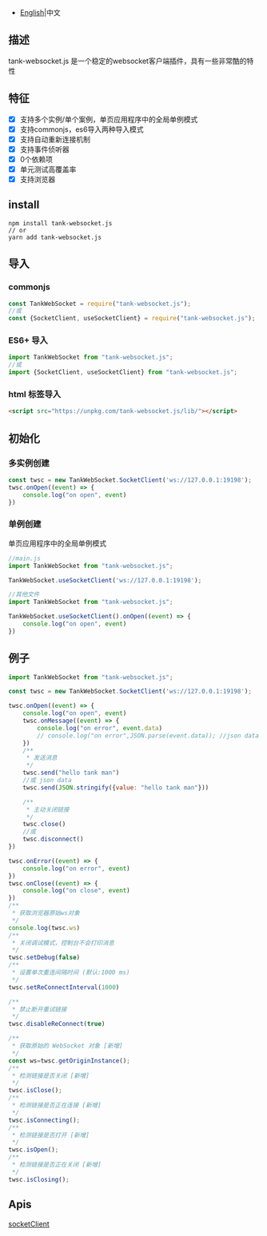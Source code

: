 * [English](README_zh.md)|中文

## 描述

tank-websocket.js 是一个稳定的websocket客户端插件，具有一些非常酷的特性

## 特征

- [x] 支持多个实例/单个案例，单页应用程序中的全局单例模式
- [x] 支持commonjs，es6导入两种导入模式
- [x] 支持自动重新连接机制
- [x] 支持事件侦听器
- [x] 0个依赖项
- [x] 单元测试高覆盖率
- [x] 支持浏览器

## install

```shell
npm install tank-websocket.js
// or
yarn add tank-websocket.js
```

## 导入

### commonjs

```javascript
const TankWebSocket = require("tank-websocket.js");
//或
const {SocketClient, useSocketClient} = require("tank-websocket.js");
```

### ES6+ 导入

```javascript
import TankWebSocket from "tank-websocket.js";
//或
import {SocketClient, useSocketClient} from "tank-websocket.js";
```

### html 标签导入

```html
<script src="https://unpkg.com/tank-websocket.js/lib/"></script>
```

## 初始化

### 多实例创建

```javascript
const twsc = new TankWebSocket.SocketClient('ws://127.0.0.1:19198');
twsc.onOpen((event) => {
    console.log("on open", event)
})
```

### 单例创建

单页应用程序中的全局单例模式

```javascript
//main.js
import TankWebSocket from "tank-websocket.js";

TankWebSocket.useSocketClient('ws://127.0.0.1:19198');

//其他文件
import TankWebSocket from "tank-websocket.js";

TankWebSocket.useSocketClient().onOpen((event) => {
    console.log("on open", event)
})
```

## 例子

```javascript
import TankWebSocket from "tank-websocket.js";

const twsc = new TankWebSocket.SocketClient('ws://127.0.0.1:19198');

twsc.onOpen((event) => {
    console.log("on open", event)
    twsc.onMessage((event) => {
        console.log("on error", event.data)
        // console.log("on error",JSON.parse(event.data)); //json data
    })
    /**
     * 发送消息
     */
    twsc.send("hello tank man")
    //或 json data
    twsc.send(JSON.stringify({value: "hello tank man"}))

    /**
     * 主动关闭链接
     */
    twsc.close()
    //或
    twsc.disconnect()
})

twsc.onError((event) => {
    console.log("on error", event)
})
twsc.onClose((event) => {
    console.log("on close", event)
})
/**
 * 获取浏览器原始ws对象
 */
console.log(twsc.ws)
/**
 * 关闭调试模式，控制台不会打印消息
 */
twsc.setDebug(false)
/**
 * 设置单次重连间隔时间 (默认:1000 ms)
 */
twsc.setReConnectInterval(1000)

/**
 * 禁止断开重试链接
 */
twsc.disableReConnect(true)

/**
 * 获取原始的 WebSocket 对象 [新增]
 */
const ws=twsc.getOriginInstance();
/**
 * 检测链接是否关闭 [新增]
 */
twsc.isClose();
/**
 * 检测链接是否正在连接 [新增]
 */
twsc.isConnecting();
/**
 * 检测链接是否打开 [新增]
 */
twsc.isOpen();
/**
 * 检测链接是否正在关闭 [新增]
 */
twsc.isClosing();
```

## Apis

[socketClient](./types/socketClient.d.ts)
